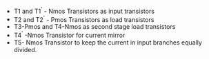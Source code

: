 - T1 and T1<sup>'</sup> - Nmos Transistors as input transistors
- T2 and T2<sup>'</sup> - Pmos Transistors as load transistors 
- T3-Pmos and T4-Nmos as second stage load transistors
- T4<sup>'</sup> -Nmos Transistor for current mirror
- T5- Nmos Transistor to keep the current in input branches equally divided.